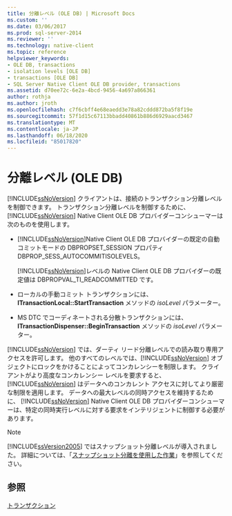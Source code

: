 ```yaml
---
title: 分離レベル (OLE DB) | Microsoft Docs
ms.custom: ''
ms.date: 03/06/2017
ms.prod: sql-server-2014
ms.reviewer: ''
ms.technology: native-client
ms.topic: reference
helpviewer_keywords:
- OLE DB, transactions
- isolation levels [OLE DB]
- transactions [OLE DB]
- SQL Server Native Client OLE DB provider, transactions
ms.assetid: d70ee72c-6e2a-4bcd-9456-4a697a866361
author: rothja
ms.author: jroth
ms.openlocfilehash: c7f6cbff4e68eaedd3e78a82cddd872ba5f8f19e
ms.sourcegitcommit: 57f1d15c67113bbadd40861b886d6929aacd3467
ms.translationtype: MT
ms.contentlocale: ja-JP
ms.lasthandoff: 06/18/2020
ms.locfileid: "85017820"
---
```

# <a name="isolation-levels-ole-db"></a>分離レベル (OLE DB)
  [!INCLUDE[ssNoVersion](../../includes/ssnoversion-md.md)] クライアントは、接続のトランザクション分離レベルを制御できます。 トランザクション分離レベルを制御するために、 [!INCLUDE[ssNoVersion](../../includes/ssnoversion-md.md)] Native Client OLE DB プロバイダーコンシューマーは次のものを使用します。  
  
-   [!INCLUDE[ssNoVersion](../../includes/ssnoversion-md.md)]Native Client OLE DB プロバイダーの既定の自動コミットモードの DBPROPSET_SESSION プロパティ DBPROP_SESS_AUTOCOMMITISOLEVELS。  
  
     [!INCLUDE[ssNoVersion](../../includes/ssnoversion-md.md)]レベルの Native Client OLE DB プロバイダーの既定値は DBPROPVAL_TI_READCOMMITTED です。  
  
-   ローカルの手動コミット トランザクションには、**ITransactionLocal::StartTransaction** メソッドの *isoLevel* パラメーター。  
  
-   MS DTC でコーディネートされる分散トランザクションには、**ITransactionDispenser::BeginTransaction** メソッドの *isoLevel* パラメーター。  
  
 [!INCLUDE[ssNoVersion](../../includes/ssnoversion-md.md)] では、ダーティ リード分離レベルでの読み取り専用アクセスを許可します。 他のすべてのレベルでは、[!INCLUDE[ssNoVersion](../../includes/ssnoversion-md.md)] オブジェクトにロックをかけることによってコンカレンシーを制限します。 クライアントがより高度なコンカレンシー レベルを要求すると、[!INCLUDE[ssNoVersion](../../includes/ssnoversion-md.md)] はデータへのコンカレント アクセスに対してより厳密な制限を適用します。 データへの最大レベルの同時アクセスを維持するために、 [!INCLUDE[ssNoVersion](../../includes/ssnoversion-md.md)] Native Client OLE DB プロバイダーコンシューマーは、特定の同時実行レベルに対する要求をインテリジェントに制御する必要があります。  
  
> [!NOTE]  
>  [!INCLUDE[ssVersion2005](../../includes/ssversion2005-md.md)] ではスナップショット分離レベルが導入されました。 詳細については、「[スナップショット分離を使用した作業](../native-client/features/working-with-snapshot-isolation.md)」を参照してください。  
  
## <a name="see-also"></a>参照  
 [トランザクション](transactions.md)  
  
  
